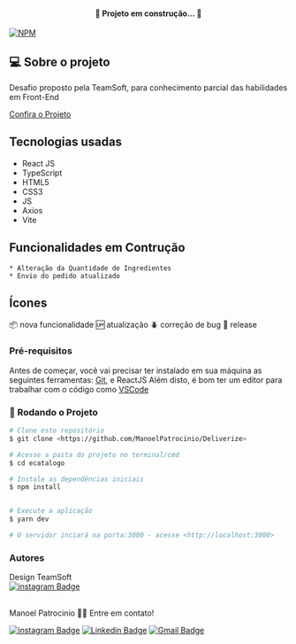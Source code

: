 <h4 align="center"> 
	🚧  Projeto em construção...  🚧
</h4>

[![NPM](https://img.shields.io/npm/l/react)](https://github.com/ManoelPatrocinio/Deliverize/blob/main/LICENSE) 

## 💻 Sobre o projeto
  Desafio proposto pela TeamSoft, para conhecimento parcial das habilidades em Front-End

[Confira o Projeto](https://deliverize-ten.vercel.app/)



## Tecnologias usadas
  * React JS  
  * TypeScript
  * HTML5 
  * CSS3
  * JS
  * Axios
  * Vite

## Funcionalidades em Contrução
    * Alteração da Quantidade de Ingredientes
    * Envio do pedido atualizado


## Ícones
:package: nova funcionalidade
:up: atualização
:beetle: correção de bug
:checkered_flag: release


### Pré-requisitos

Antes de começar, você vai precisar ter instalado em sua máquina as seguintes ferramentas:
[Git](https://git-scm.com), e ReactJS
Além disto, é bom ter um editor para trabalhar com o código como [VSCode](https://code.visualstudio.com/)

### 🎲 Rodando o Projeto

```bash
# Clone este repositório
$ git clone <https://github.com/ManoelPatrocinio/Deliverize>

# Acesse a pasta do projeto no terminal/cmd
$ cd ecatalogo

# Instale as dependências iniciais
$ npm install


# Execute a aplicação
$ yarn dev

# O servidor inciará na porta:3000 - acesse <http://localhost:3000>


```

### Autores

Design TeamSoft </br>
[![instagram Badge](https://img.shields.io/badge/Instagram-E4405F?style=flat-square&logo=instagram&logoColor=white=https://www.instagram.com/patrocinioiii/)](https://www.instagram.com/teamsoft_oficial/)

</br>
Manoel Patrocinio 👋🏽 Entre em contato!

[![instagram Badge](https://img.shields.io/badge/Instagram-E4405F?style=flat-square&logo=instagram&logoColor=white=https://www.instagram.com/patrocinioiii/)](https://www.instagram.com/patrocinioiii/) [![Linkedin Badge](https://img.shields.io/badge/-Manoel-blue?style=flat-square&logo=Linkedin&logoColor=white&link=https://linkedin.com/in/manoel-patrocinio-1b342b203/)](https://linkedin.com/in/manoel-patrocinio-1b342b203) 
[![Gmail Badge](https://img.shields.io/badge/-manoelpatrocinio99@gmail.com-c14438?style=flat-square&logo=Gmail&logoColor=white&link=mailto:manoelpatrocinio99@gmail.com)](mailto:manoelpatrocinio99@gmail.com)
